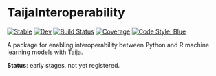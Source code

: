 # TaijaInteroperability

[![Stable](https://img.shields.io/badge/docs-stable-blue.svg)](https://JuliaTrustworthyAI.github.io/TaijaInteroperability.jl/stable/)
[![Dev](https://img.shields.io/badge/docs-dev-blue.svg)](https://JuliaTrustworthyAI.github.io/TaijaInteroperability.jl/dev/)
[![Build Status](https://github.com/JuliaTrustworthyAI/TaijaInteroperability.jl/actions/workflows/CI.yml/badge.svg?branch=main)](https://github.com/JuliaTrustworthyAI/TaijaInteroperability.jl/actions/workflows/CI.yml?query=branch%3Amaster)
[![Coverage](https://codecov.io/gh/JuliaTrustworthyAI/TaijaInteroperability.jl/branch/master/graph/badge.svg)](https://codecov.io/gh/JuliaTrustworthyAI/TaijaInteroperability.jl)
[![Code Style: Blue](https://img.shields.io/badge/code%20style-blue-4495d1.svg)](https://github.com/invenia/BlueStyle)

A package for enabling interoperability between Python and R machine learning models with Taija.

**Status**: early stages, not yet registered. 
